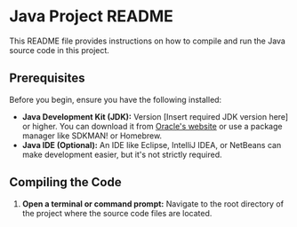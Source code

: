 
# Java Project README

This README file provides instructions on how to compile and run the Java source code in this project.

## Prerequisites

Before you begin, ensure you have the following installed:

* **Java Development Kit (JDK):** Version [Insert required JDK version here] or higher. You can download it from [Oracle's website](https://www.oracle.com/java/technologies/javase-downloads.html) or use a package manager like SDKMAN! or Homebrew.
* **Java IDE (Optional):** An IDE like Eclipse, IntelliJ IDEA, or NetBeans can make development easier, but it's not strictly required.

## Compiling the Code

1. **Open a terminal or command prompt:** Navigate to the root directory of the project where the source code files are located.

